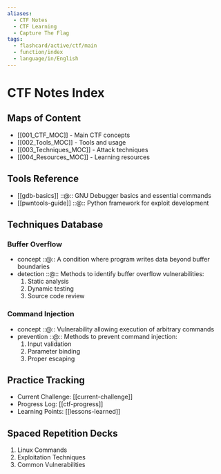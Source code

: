 ```yaml
---
aliases:
  - CTF Notes
  - CTF Learning
  - Capture The Flag
tags:
  - flashcard/active/ctf/main
  - function/index
  - language/in/English
---
```



# CTF Notes Index

## Maps of Content
- [[001_CTF_MOC]] - Main CTF concepts
- [[002_Tools_MOC]] - Tools and usage
- [[003_Techniques_MOC]] - Attack techniques
- [[004_Resources_MOC]] - Learning resources

## Tools Reference
- [[gdb-basics]] ::@:: GNU Debugger basics and essential commands
- [[pwntools-guide]] ::@:: Python framework for exploit development

## Techniques Database
### Buffer Overflow
- concept ::@:: A condition where program writes data beyond buffer boundaries
- detection ::@:: Methods to identify buffer overflow vulnerabilities:
  1. Static analysis
  2. Dynamic testing
  3. Source code review

### Command Injection
- concept ::@:: Vulnerability allowing execution of arbitrary commands
- prevention ::@:: Methods to prevent command injection:
  1. Input validation
  2. Parameter binding
  3. Proper escaping

## Practice Tracking
- Current Challenge: [[current-challenge]]
- Progress Log: [[ctf-progress]]
- Learning Points: [[lessons-learned]]

## Spaced Repetition Decks
1. Linux Commands
2. Exploitation Techniques
3. Common Vulnerabilities